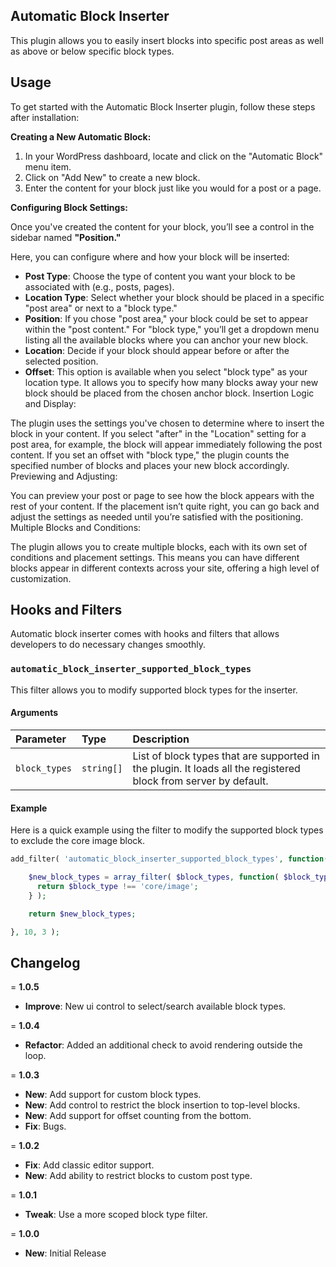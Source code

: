 ## Automatic Block Inserter

This plugin allows you to easily insert blocks into specific post areas as well as above or below specific block types.

## Usage

To get started with the Automatic Block Inserter plugin, follow these steps after installation:

**Creating a New Automatic Block:**

1. In your WordPress dashboard, locate and click on the "Automatic Block" menu item.
2. Click on "Add New" to create a new block.
3. Enter the content for your block just like you would for a post or a page.

**Configuring Block Settings:**

Once you've created the content for your block, you’ll see a control in the sidebar named **"Position."**

Here, you can configure where and how your block will be inserted:

-   **Post Type**: Choose the type of content you want your block to be associated with (e.g., posts, pages).
-   **Location Type**: Select whether your block should be placed in a specific "post area" or next to a "block type."
-   **Position**: If you chose "post area," your block could be set to appear within the "post content." For "block type," you’ll get a dropdown menu listing all the available blocks where you can anchor your new block.
-   **Location**: Decide if your block should appear before or after the selected position.
-   **Offset**: This option is available when you select "block type" as your location type. It allows you to specify how many blocks away your new block should be placed from the chosen anchor block.
    Insertion Logic and Display:

The plugin uses the settings you've chosen to determine where to insert the block in your content.
If you select "after" in the "Location" setting for a post area, for example, the block will appear immediately following the post content.
If you set an offset with "block type," the plugin counts the specified number of blocks and places your new block accordingly.
Previewing and Adjusting:

You can preview your post or page to see how the block appears with the rest of your content.
If the placement isn’t quite right, you can go back and adjust the settings as needed until you’re satisfied with the positioning.
Multiple Blocks and Conditions:

The plugin allows you to create multiple blocks, each with its own set of conditions and placement settings.
This means you can have different blocks appear in different contexts across your site, offering a high level of customization.

## Hooks and Filters

Automatic block inserter comes with hooks and filters that allows developers to do necessary changes smoothly.

### `automatic_block_inserter_supported_block_types`

This filter allows you to modify supported block types for the inserter.

#### Arguments

| Parameter     | Type       | Description                                                                                                     |
| :------------ | :--------- | :-------------------------------------------------------------------------------------------------------------- |
| `block_types` | `string[]` | List of block types that are supported in the plugin. It loads all the registered block from server by default. |

#### Example

Here is a quick example using the filter to modify the supported block types to exclude the core image block.

```php
add_filter( 'automatic_block_inserter_supported_block_types', function( $block_types ) {

    $new_block_types = array_filter( $block_types, function( $block_type ) {
      return $block_type !== 'core/image';
    } );

    return $new_block_types;

}, 10, 3 );
```

## Changelog

= **1.0.5**

-   **Improve**: New ui control to select/search available block types.

= **1.0.4**

-   **Refactor**: Added an additional check to avoid rendering outside the loop.

= **1.0.3**

-   **New**: Add support for custom block types.
-   **New**: Add control to restrict the block insertion to top-level blocks.
-   **New**: Add support for offset counting from the bottom.
-   **Fix**: Bugs.

= **1.0.2**

-   **Fix**: Add classic editor support.
-   **New**: Add ability to restrict blocks to custom post type.

= **1.0.1**

-   **Tweak**: Use a more scoped block type filter.

= **1.0.0**

-   **New**: Initial Release
